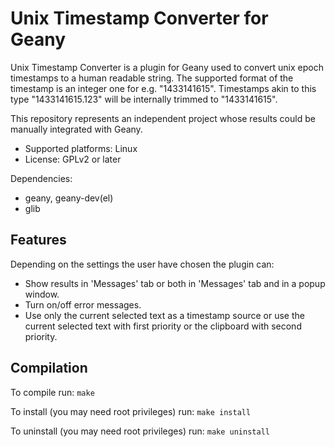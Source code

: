 Unix Timestamp Converter for Geany
==================================


Unix Timestamp Converter is a plugin for Geany used to convert unix
epoch timestamps to a human readable string. The supported format of the
timestamp is an integer one for e.g. "1433141615". Timestamps akin to
this type "1433141615.123" will be internally trimmed to "1433141615".

This repository represents an independent project whose results could
be manually integrated with Geany.

* Supported platforms: Linux
* License: GPLv2 or later

Dependencies: 

* geany, geany-dev(el)
* glib

Features
--------

Depending on the settings the user have chosen the plugin can:

* Show results in 'Messages' tab or both in 'Messages' tab and in
a popup window.
* Turn on/off error messages.
* Use only the current selected text as a timestamp source or use the
current selected text with first priority or the clipboard with second
priority.


Compilation
-----------

To compile run: `make`

To install (you may need root privileges) run: `make install`

To uninstall (you may need root privileges) run: `make uninstall`
